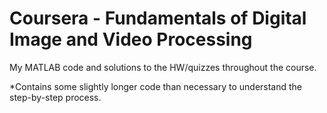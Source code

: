 # Coursera - Fundamentals of Digital Image and Video Processing

My MATLAB code and solutions to the HW/quizzes throughout the course.

*Contains some slightly longer code than necessary to understand the step-by-step process.
